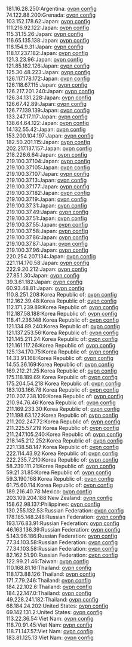 181.16.28.250:Argentina: [ovpn config](vpn/181_16_28_250.ovpn)  
74.122.88.200:Grenada: [ovpn config](vpn/74_122_88_200.ovpn)  
103.152.178.62:Japan: [ovpn config](vpn/103_152_178_62.ovpn)  
111.216.92.122:Japan: [ovpn config](vpn/111_216_92_122.ovpn)  
115.31.15.26:Japan: [ovpn config](vpn/115_31_15_26.ovpn)  
116.65.135.138:Japan: [ovpn config](vpn/116_65_135_138.ovpn)  
118.154.9.31:Japan: [ovpn config](vpn/118_154_9_31.ovpn)  
118.17.237.182:Japan: [ovpn config](vpn/118_17_237_182.ovpn)  
121.3.23.96:Japan: [ovpn config](vpn/121_3_23_96.ovpn)  
121.85.182.126:Japan: [ovpn config](vpn/121_85_182_126.ovpn)  
125.30.48.223:Japan: [ovpn config](vpn/125_30_48_223.ovpn)  
126.117.178.172:Japan: [ovpn config](vpn/126_117_178_172.ovpn)  
126.118.67.115:Japan: [ovpn config](vpn/126_118_67_115.ovpn)  
126.217.201.240:Japan: [ovpn config](vpn/126_217_201_240.ovpn)  
126.34.131.228:Japan: [ovpn config](vpn/126_34_131_228.ovpn)  
126.67.42.89:Japan: [ovpn config](vpn/126_67_42_89.ovpn)  
126.77.139.139:Japan: [ovpn config](vpn/126_77_139_139.ovpn)  
133.247.17.117:Japan: [ovpn config](vpn/133_247_17_117.ovpn)  
138.64.64.122:Japan: [ovpn config](vpn/138_64_64_122.ovpn)  
14.132.55.42:Japan: [ovpn config](vpn/14_132_55_42.ovpn)  
153.200.104.197:Japan: [ovpn config](vpn/153_200_104_197.ovpn)  
182.50.201.115:Japan: [ovpn config](vpn/182_50_201_115.ovpn)  
202.217.137.157:Japan: [ovpn config](vpn/202_217_137_157.ovpn)  
218.226.6.64:Japan: [ovpn config](vpn/218_226_6_64.ovpn)  
219.100.37.104:Japan: [ovpn config](vpn/219_100_37_104.ovpn)  
219.100.37.105:Japan: [ovpn config](vpn/219_100_37_105.ovpn)  
219.100.37.107:Japan: [ovpn config](vpn/219_100_37_107.ovpn)  
219.100.37.13:Japan: [ovpn config](vpn/219_100_37_13.ovpn)  
219.100.37.177:Japan: [ovpn config](vpn/219_100_37_177.ovpn)  
219.100.37.182:Japan: [ovpn config](vpn/219_100_37_182.ovpn)  
219.100.37.19:Japan: [ovpn config](vpn/219_100_37_19.ovpn)  
219.100.37.31:Japan: [ovpn config](vpn/219_100_37_31.ovpn)  
219.100.37.49:Japan: [ovpn config](vpn/219_100_37_49.ovpn)  
219.100.37.51:Japan: [ovpn config](vpn/219_100_37_51.ovpn)  
219.100.37.55:Japan: [ovpn config](vpn/219_100_37_55.ovpn)  
219.100.37.58:Japan: [ovpn config](vpn/219_100_37_58.ovpn)  
219.100.37.86:Japan: [ovpn config](vpn/219_100_37_86.ovpn)  
219.100.37.87:Japan: [ovpn config](vpn/219_100_37_87.ovpn)  
219.100.37.96:Japan: [ovpn config](vpn/219_100_37_96.ovpn)  
220.254.207.134:Japan: [ovpn config](vpn/220_254_207_134.ovpn)  
221.114.170.58:Japan: [ovpn config](vpn/221_114_170_58.ovpn)  
222.9.20.212:Japan: [ovpn config](vpn/222_9_20_212.ovpn)  
27.85.1.30:Japan: [ovpn config](vpn/27_85_1_30.ovpn)  
39.3.61.182:Japan: [ovpn config](vpn/39_3_61_182.ovpn)  
60.93.48.81:Japan: [ovpn config](vpn/60_93_48_81.ovpn)  
110.8.251.208:Korea Republic of: [ovpn config](vpn/110_8_251_208.ovpn)  
112.162.39.48:Korea Republic of: [ovpn config](vpn/112_162_39_48.ovpn)  
112.171.239.89:Korea Republic of: [ovpn config](vpn/112_171_239_89.ovpn)  
112.187.58.188:Korea Republic of: [ovpn config](vpn/112_187_58_188.ovpn)  
118.41.236.148:Korea Republic of: [ovpn config](vpn/118_41_236_148.ovpn)  
121.134.89.240:Korea Republic of: [ovpn config](vpn/121_134_89_240.ovpn)  
121.137.253.56:Korea Republic of: [ovpn config](vpn/121_137_253_56.ovpn)  
121.145.211.24:Korea Republic of: [ovpn config](vpn/121_145_211_24.ovpn)  
121.161.117.26:Korea Republic of: [ovpn config](vpn/121_161_117_26.ovpn)  
125.134.170.75:Korea Republic of: [ovpn config](vpn/125_134_170_75.ovpn)  
14.33.91.168:Korea Republic of: [ovpn config](vpn/14_33_91_168.ovpn)  
14.55.36.169:Korea Republic of: [ovpn config](vpn/14_55_36_169.ovpn)  
169.212.21.25:Korea Republic of: [ovpn config](vpn/169_212_21_25.ovpn)  
175.118.189.69:Korea Republic of: [ovpn config](vpn/175_118_189_69.ovpn)  
175.204.54.218:Korea Republic of: [ovpn config](vpn/175_204_54_218.ovpn)  
183.103.166.78:Korea Republic of: [ovpn config](vpn/183_103_166_78.ovpn)  
210.207.238.109:Korea Republic of: [ovpn config](vpn/210_207_238_109.ovpn)  
210.94.76.46:Korea Republic of: [ovpn config](vpn/210_94_76_46.ovpn)  
211.169.233.30:Korea Republic of: [ovpn config](vpn/211_169_233_30.ovpn)  
211.198.63.122:Korea Republic of: [ovpn config](vpn/211_198_63_122.ovpn)  
211.202.247.72:Korea Republic of: [ovpn config](vpn/211_202_247_72.ovpn)  
211.225.57.219:Korea Republic of: [ovpn config](vpn/211_225_57_219.ovpn)  
211.247.105.240:Korea Republic of: [ovpn config](vpn/211_247_105_240.ovpn)  
218.145.212.252:Korea Republic of: [ovpn config](vpn/218_145_212_252.ovpn)  
221.138.58.147:Korea Republic of: [ovpn config](vpn/221_138_58_147.ovpn)  
222.114.43.92:Korea Republic of: [ovpn config](vpn/222_114_43_92.ovpn)  
222.235.7.210:Korea Republic of: [ovpn config](vpn/222_235_7_210.ovpn)  
58.239.111.21:Korea Republic of: [ovpn config](vpn/58_239_111_21.ovpn)  
59.21.31.85:Korea Republic of: [ovpn config](vpn/59_21_31_85.ovpn)  
59.3.190.168:Korea Republic of: [ovpn config](vpn/59_3_190_168.ovpn)  
61.75.60.114:Korea Republic of: [ovpn config](vpn/61_75_60_114.ovpn)  
189.216.40.78:Mexico: [ovpn config](vpn/189_216_40_78.ovpn)  
203.109.204.188:New Zealand: [ovpn config](vpn/203_109_204_188.ovpn)  
158.62.98.137:Philippines: [ovpn config](vpn/158_62_98_137.ovpn)  
130.255.132.53:Russian Federation: [ovpn config](vpn/130_255_132_53.ovpn)  
178.185.148.248:Russian Federation: [ovpn config](vpn/178_185_148_248.ovpn)  
193.176.83.91:Russian Federation: [ovpn config](vpn/193_176_83_91.ovpn)  
46.163.136.39:Russian Federation: [ovpn config](vpn/46_163_136_39.ovpn)  
5.143.96.186:Russian Federation: [ovpn config](vpn/5_143_96_186.ovpn)  
77.34.103.58:Russian Federation: [ovpn config](vpn/77_34_103_58.ovpn)  
77.34.103.58:Russian Federation: [ovpn config](vpn/77_34_103_58.ovpn)  
82.162.51.90:Russian Federation: [ovpn config](vpn/82_162_51_90.ovpn)  
122.99.21.46:Taiwan: [ovpn config](vpn/122_99_21_46.ovpn)  
110.168.81.16:Thailand: [ovpn config](vpn/110_168_81_16.ovpn)  
118.173.88.126:Thailand: [ovpn config](vpn/118_173_88_126.ovpn)  
171.7.79.246:Thailand: [ovpn config](vpn/171_7_79_246.ovpn)  
184.22.102.6:Thailand: [ovpn config](vpn/184_22_102_6.ovpn)  
184.22.147.0:Thailand: [ovpn config](vpn/184_22_147_0.ovpn)  
49.228.241.182:Thailand: [ovpn config](vpn/49_228_241_182.ovpn)  
68.184.24.202:United States: [ovpn config](vpn/68_184_24_202.ovpn)  
69.142.131.2:United States: [ovpn config](vpn/69_142_131_2.ovpn)  
113.22.36.54:Viet Nam: [ovpn config](vpn/113_22_36_54.ovpn)  
118.70.91.45:Viet Nam: [ovpn config](vpn/118_70_91_45.ovpn)  
118.71.147.57:Viet Nam: [ovpn config](vpn/118_71_147_57.ovpn)  
183.81.125.13:Viet Nam: [ovpn config](vpn/183_81_125_13.ovpn)  
